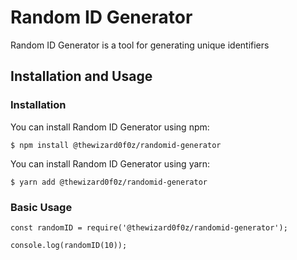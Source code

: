 # Random ID Generator

Random ID Generator is a tool for generating unique identifiers

## Installation and Usage

### Installation

You can install Random ID Generator using npm:

```
$ npm install @thewizard0f0z/randomid-generator
```

You can install Random ID Generator using yarn:

```
$ yarn add @thewizard0f0z/randomid-generator
```

### Basic Usage

```
const randomID = require('@thewizard0f0z/randomid-generator');

console.log(randomID(10));
```
